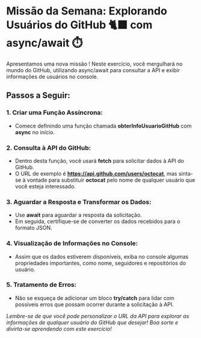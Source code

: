 # Missão da Semana: Explorando Usuários do GitHub 🐈‍⬛  com async/await ⏱️
Apresentamos uma nova missão ! Neste exercício, você mergulhará no mundo do GitHub, utilizando async/await para consultar a API e exibir informações de usuários no console.

## Passos a Seguir:

### 1. Criar uma Função Assíncrona:
- Comece definindo uma função chamada **obterInfoUsuarioGitHub** com **async** no início.

### 2. Consulta à API do GitHub:
- Dentro desta função, você usará **fetch** para solicitar dados à API do GitHub.
- O URL de exemplo é **https://api.github.com/users/octocat**, mas sinta-se à vontade para substituir **octocat** pelo nome de qualquer usuário que você esteja interessado.

### 3. Aguardar a Resposta e Transformar os Dados:
- Use **await** para aguardar a resposta da solicitação.
- Em seguida, certifique-se de converter os dados recebidos para o formato JSON.

### 4. Visualização de Informações no Console:
- Assim que os dados estiverem disponíveis, exiba no console algumas propriedades importantes, como nome, seguidores e repositórios do usuário.

### 5. Tratamento de Erros:
- Não se esqueça de adicionar um bloco **try/catch** para lidar com possíveis erros que possam ocorrer durante a solicitação à API.

*Lembre-se de que você pode personalizar o URL da API para explorar as informações de qualquer usuário do GitHub que desejar! Boa sorte e divirta-se aprendendo com este exercício!*
